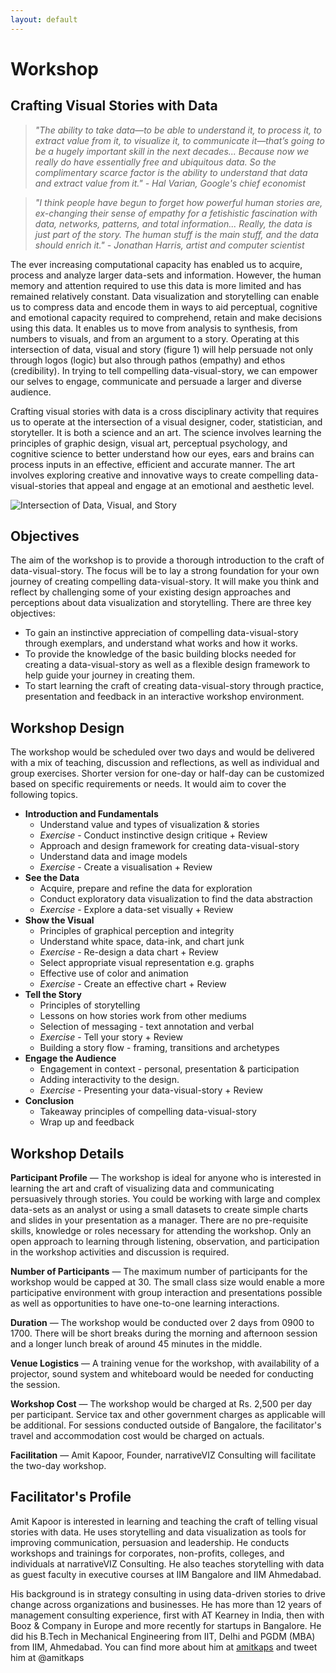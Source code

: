 ```yaml
---
layout: default
---
```


# Workshop

## Crafting Visual Stories with Data

> *"The ability to take data—to be able to understand it, to process it, to extract value from it, to visualize it, to communicate it—that’s going to be a hugely important skill in the next decades... Because now we really do have essentially free and ubiquitous data. So the complimentary scarce factor is the ability to understand that data and extract value from it." - Hal Varian, Google's chief economist*

> *"I think people have begun to forget how powerful human stories are, ex-changing their sense of empathy for a fetishistic fascination with data, networks, patterns, and total information... Really, the data is just part of the story. The human stuff is the main stuff, and the data should enrich it." - Jonathan Harris, artist and computer scientist*


The ever increasing computational capacity has enabled us to acquire, process and analyze larger data-sets and information. However, the human memory and attention required to use this data is more limited and has remained relatively constant. Data visualization and storytelling can enable us to compress data and encode them in ways to aid perceptual, cognitive and emotional capacity required to comprehend, retain and make decisions using this data. It enables us to move from analysis to synthesis, from numbers to visuals, and from an argument to a story. Operating at this intersection of data, visual and story (figure 1) will help persuade not only through logos (logic) but also through pathos (empathy) and ethos (credibility). In trying to tell compelling data-visual-story, we can empower our selves to engage, communicate and persuade a larger and diverse audience. 

Crafting visual stories with data is a cross disciplinary activity that requires us to operate at the intersection of a visual designer, coder, statistician, and storyteller. It is both a science and an art. The science involves learning the principles of graphic design, visual art, perceptual psychology, and cognitive science to better understand how our eyes, ears and brains can process inputs in an effective, efficient and accurate manner. The art involves exploring creative and innovative ways to create compelling data-visual-stories that appeal and engage at an emotional and aesthetic level.

![Intersection of Data, Visual, and Story](../assets/img/data_story_visual.png)

## Objectives

The aim of the workshop is to provide a thorough introduction to the craft of data-visual-story. The focus will be to lay a strong foundation for your own journey of creating compelling data-visual-story. It will make you think and reflect by challenging some of your existing design approaches and perceptions about data visualization and storytelling. There are three key objectives: 

* To gain an instinctive appreciation of compelling data-visual-story through exemplars, and understand what works and how it works.
* To provide the knowledge of the basic building blocks needed for creating a data-visual-story as well as a flexible design framework to help guide your journey in creating them.
* To start learning the craft of creating data-visual-story through practice, presentation and feedback in an interactive workshop environment.

## Workshop Design

The workshop would be scheduled over two days and would be delivered with a mix of teaching, discussion and reflections, as well as individual and group exercises. Shorter version for one-day or half-day can be customized based on specific requirements or needs. It would aim to cover the following topics. 

* **Introduction and Fundamentals**
	- Understand value and types of visualization & stories 
	- *Exercise* - Conduct instinctive design critique + Review
	- Approach and design framework for creating data-visual-story
	- Understand data and image models
	- *Exercise* - Create a visualisation + Review
* **See the Data**
	- Acquire, prepare and refine the data for exploration
	- Conduct exploratory data visualization to find the data abstraction
	- *Exercise* - Explore a data-set visually + Review
* **Show the Visual**
	- Principles of graphical perception and integrity
	- Understand white space, data-ink, and chart junk
	- *Exercise* - Re-design a data chart + Review
	- Select appropriate visual representation e.g. graphs 
	- Effective use of color and animation
	- *Exercise* - Create an effective chart + Review 
* **Tell the Story**
	- Principles of storytelling 
	- Lessons on how stories work from other mediums
	- Selection of messaging - text annotation and verbal
	- *Exercise* - Tell your story + Review
	- Building a story flow - framing, transitions and archetypes
* **Engage the Audience**
	- Engagement in context - personal, presentation & participation 
	- Adding interactivity to the design.
	- *Exercise* - Presenting your data-visual-story + Review
* **Conclusion**
	- Takeaway principles of compelling data-visual-story
	- Wrap up and feedback


## Workshop Details
**Participant Profile** — The workshop is ideal for anyone who is interested in learning the art and craft of visualizing data and communicating persuasively through stories. You could be working with large and complex data-sets as an analyst or using a small datasets to create simple charts and slides in your presentation as a manager. There are no pre-requisite skills, knowledge or roles necessary for attending the workshop. Only an open approach to learning through listening, observation, and participation in the workshop activities and discussion is required.

**Number of Participants** —  The maximum number of participants for the workshop would be capped at 30. The small class size would enable a more participative environment with group interaction and presentations possible as well as opportunities to have one-to-one learning interactions. 

**Duration** — The workshop would be conducted over 2 days from 0900 to 1700. There will be short breaks during the morning and afternoon session and a longer lunch break of around 45 minutes in the middle.	

**Venue Logistics** — A training venue for the workshop, with availability of a projector, sound system and whiteboard would be needed for conducting the session.

**Workshop Cost** — The workshop would be charged at Rs. 2,500 per day per participant. Service tax and other government charges as applicable will be additional. For sessions conducted outside of Bangalore, the facilitator's travel and accommodation cost would be charged on actuals.
 
**Facilitation** — Amit Kapoor, Founder, narrativeVIZ Consulting will facilitate the two-day workshop. 


## Facilitator's Profile
Amit Kapoor is interested in learning and teaching the craft of telling visual stories with data. He uses storytelling and data visualization as tools for improving communication, persuasion and leadership. He conducts workshops and trainings for corporates, non-profits, colleges, and individuals at narrativeVIZ Consulting. He also teaches storytelling with data as guest faculty in executive courses at IIM Bangalore and IIM Ahmedabad. 

His background is in strategy consulting in using data-driven stories to drive change across organizations and businesses. He has more than 12 years of management consulting experience, first with AT Kearney in India, then with Booz & Company in Europe and more recently for startups in Bangalore. He did his B.Tech in Mechanical Engineering from IIT, Delhi and PGDM (MBA) from IIM, Ahmedabad. You can find more about him at [amitkaps](http://amitkaps.com) and tweet him at @amitkaps

